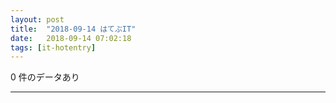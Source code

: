 ```yaml
---
layout: post
title:  "2018-09-14 はてぶIT"
date:   2018-09-14 07:02:18
tags: [it-hotentry]
---
```

0 件のデータあり

<hr>
